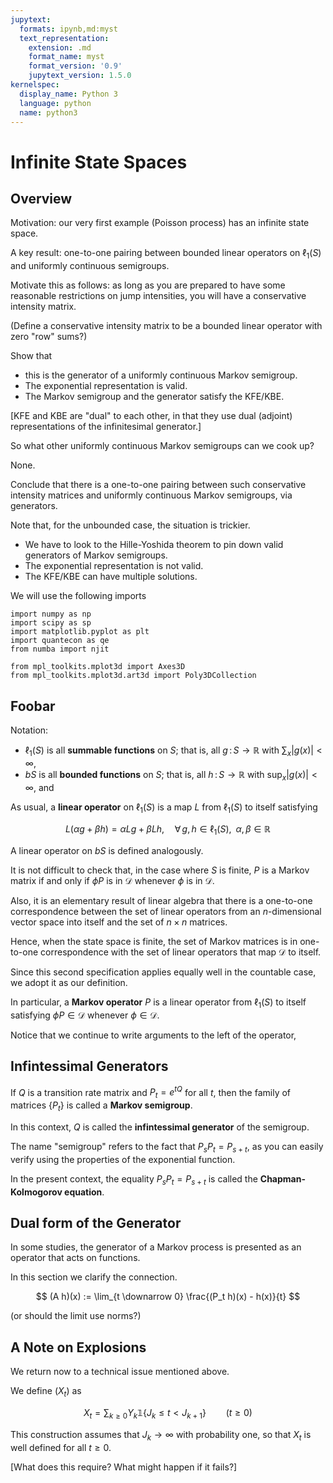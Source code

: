 ```yaml
---
jupytext:
  formats: ipynb,md:myst
  text_representation:
    extension: .md
    format_name: myst
    format_version: '0.9'
    jupytext_version: 1.5.0
kernelspec:
  display_name: Python 3
  language: python
  name: python3
---
```



# Infinite State Spaces


## Overview

Motivation: our very first example (Poisson process) has an infinite state
space.

A key result: one-to-one pairing between bounded linear operators on
$\ell_1(S)$ and uniformly continuous semigroups.

Motivate this as follows: as long as you are prepared to have some reasonable
restrictions on jump intensities, you will have a conservative intensity
matrix.

(Define a conservative intensity matrix to be a bounded linear operator with
zero "row" sums?)

Show that

* this is the generator of a uniformly continuous Markov semigroup.
* The exponential representation is valid.
* The Markov semigroup and the generator satisfy the KFE/KBE.

[KFE and KBE are "dual" to each other, in that they use dual (adjoint)
representations of the infinitesimal generator.]

So what other uniformly continuous Markov semigroups can we cook up?

None.

Conclude that there is a one-to-one pairing between such conservative
intensity matrices and uniformly continuous Markov semigroups, via generators.

Note that, for the unbounded case, the situation is trickier.

* We have to look to the Hille-Yoshida theorem to pin down valid generators of
  Markov semigroups.
* The exponential representation is not valid.
* The KFE/KBE can have multiple solutions.


We will use the following imports

```{code-cell} ipython3
import numpy as np
import scipy as sp
import matplotlib.pyplot as plt
import quantecon as qe
from numba import njit

from mpl_toolkits.mplot3d import Axes3D
from mpl_toolkits.mplot3d.art3d import Poly3DCollection

```



##  Foobar

Notation:

* $\ell_1(S)$ is all **summable functions** on $S$; that is, all $g \, \colon S \to \mathbb R$ with $\sum_x |g(x)| < \infty$,
* $bS$ is all **bounded functions** on $S$; that is, all $h \, \colon S \to \mathbb R$ with $\sup_x |g(x)| < \infty$, and

As usual, a **linear operator** on $\ell_1(S)$ is a map $L$ from $\ell_1(S)$ to itself
satisfying 

$$
    L(\alpha g + \beta h) = \alpha L g + \beta L h,
    \quad
    \forall \, g, h \in \ell_1(S), \;\; \alpha, \beta \in \mathbb R
$$

A linear operator on $bS$ is defined analogously.


It is not difficult to check that, in the case where $S$ is finite, $P$ is a
Markov matrix if and only if $\phi P$ is in $\mathcal D$ whenever $\phi$ is in
$\mathcal D$.

Also, it is an elementary result of linear algebra that there is a one-to-one correspondence between the set of linear operators from an $n$-dimensional vector space into itself and the set of $n \times n$ matrices.

Hence, when the state space is finite, the set of Markov matrices is in
one-to-one correspondence with the set of linear operators that map $\mathcal
D$ to itself.

Since this second specification applies equally well in the countable case, we
adopt it as our definition.

In particular, a **Markov operator** $P$ is a linear operator from $\ell_1(S)$
to itself satisfying $\phi P \in \mathcal D$ whenever $\phi \in \mathcal D$.

Notice that we continue to write arguments to the left of the operator, 



## Infintessimal Generators

If $Q$ is a transition rate matrix and $P_t = e^{tQ}$ for all $t$, then 
the family of matrices $\{P_t\}$ is called a **Markov semigroup**.

In this context, $Q$ is called the **infintessimal generator** of the semigroup.

The name "semigroup" refers to the fact that $P_s P_t = P_{s+t}$, as you can 
easily verify using the properties of the exponential function.

In the present context, the equality $P_s P_t = P_{s+t}$ is called the 
**Chapman-Kolmogorov equation**.



## Dual form of the Generator

In some studies, the generator of a Markov process is presented as an operator
that acts on functions.

In this section we clarify the connection.

$$
    (A h)(x) := \lim_{t \downarrow 0} \frac{(P_t h)(x) - h(x)}{t}
$$

(or should the limit use norms?)


## A Note on Explosions

We return now to a technical issue mentioned above.

We define $(X_t)$ as 

$$
    X_t = \sum_{k \geq 0} Y_k \mathbb 1\{J_k \leq t < J_{k+1}\}
    \qquad (t \geq 0)
$$ 

This construction assumes that $J_k \to \infty$ with probability one, so that $X_t$ is well defined for all $t \geq 0$.

[What does this require?  What might happen if it fails?]


